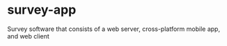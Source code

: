 # survey-app
Survey software that consists of a web server, cross-platform mobile app, and web client
